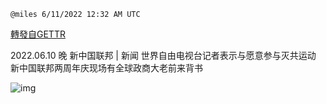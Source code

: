 
`@miles 6/11/2022 12:32 AM UTC`

[轉發自GETTR](https://gettr.com/post/p1dm9ogdb02)

2022.06.10 晚 新中国联邦 | 新闻  世界自由电视台记者表示与愿意参与灭共运动 
 新中国联邦两周年庆现场有全球政商大老前来背书

![img](https://media.gettr.com/group39/origin/2022/06/11/00/c052ca6b-2bd1-efc2-587b-ef178b1fec21/6383d6c383a688bc0ce747d8282e44b3.jpeg)
